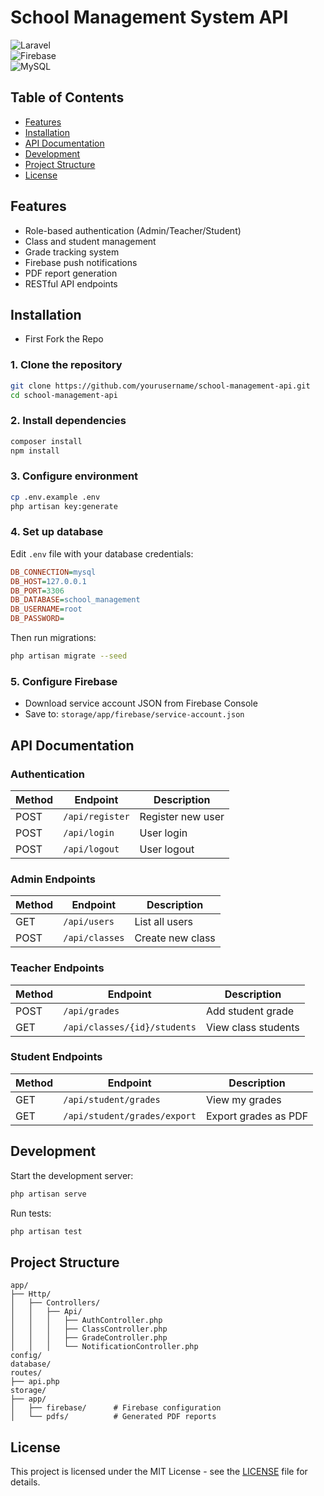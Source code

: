 # School Management System API

![Laravel](https://img.shields.io/badge/Laravel-FF2D20?style=for-the-badge&logo=laravel&logoColor=white)  
![Firebase](https://img.shields.io/badge/Firebase-FFCA28?style=for-the-badge&logo=firebase&logoColor=black)  
![MySQL](https://img.shields.io/badge/MySQL-4479A1?style=for-the-badge&logo=mysql&logoColor=white)  

## Table of Contents
- [Features](#features)
- [Installation](#installation)
- [API Documentation](#api-documentation)
- [Development](#development)
- [Project Structure](#project-structure)
- [License](#license)

## Features
- Role-based authentication (Admin/Teacher/Student)
- Class and student management
- Grade tracking system
- Firebase push notifications
- PDF report generation
- RESTful API endpoints

## Installation

- First Fork the Repo 

### 1. Clone the repository
```bash
git clone https://github.com/yourusername/school-management-api.git
cd school-management-api
```

### 2. Install dependencies
```bash
composer install
npm install
```

### 3. Configure environment
```bash
cp .env.example .env
php artisan key:generate
```

### 4. Set up database
Edit `.env` file with your database credentials:
```ini
DB_CONNECTION=mysql
DB_HOST=127.0.0.1
DB_PORT=3306
DB_DATABASE=school_management
DB_USERNAME=root
DB_PASSWORD=
```

Then run migrations:
```bash
php artisan migrate --seed
```

### 5. Configure Firebase
- Download service account JSON from Firebase Console  
- Save to: `storage/app/firebase/service-account.json`

## API Documentation

### Authentication
| Method | Endpoint       | Description       |
|--------|----------------|-------------------|
| POST   | `/api/register`| Register new user |
| POST   | `/api/login`   | User login        |
| POST   | `/api/logout`  | User logout       |

### Admin Endpoints
| Method | Endpoint       | Description         |
|--------|----------------|---------------------|
| GET    | `/api/users`   | List all users      |
| POST   | `/api/classes` | Create new class    |

### Teacher Endpoints
| Method | Endpoint                     | Description           |
|--------|------------------------------|-----------------------|
| POST   | `/api/grades`                | Add student grade     |
| GET    | `/api/classes/{id}/students`| View class students   |

### Student Endpoints
| Method | Endpoint                     | Description           |
|--------|------------------------------|-----------------------|
| GET    | `/api/student/grades`        | View my grades        |
| GET    | `/api/student/grades/export` | Export grades as PDF  |

## Development

Start the development server:
```bash
php artisan serve
```

Run tests:
```bash
php artisan test
```

## Project Structure
```
app/
├── Http/
│   ├── Controllers/
│   │   ├── Api/
│   │   │   ├── AuthController.php
│   │   │   ├── ClassController.php
│   │   │   ├── GradeController.php
│   │   │   └── NotificationController.php
config/
database/
routes/
├── api.php
storage/
├── app/
│   ├── firebase/      # Firebase configuration
│   └── pdfs/          # Generated PDF reports
```

## License
This project is licensed under the MIT License - see the [LICENSE](LICENSE) file for details.  
